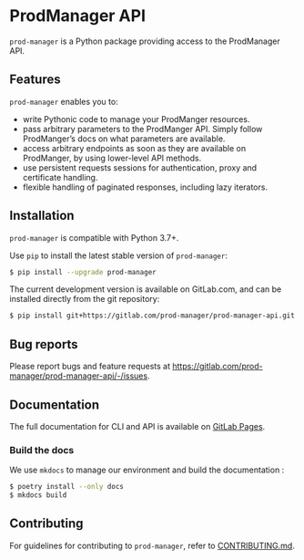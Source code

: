 # ProdManager API

`prod-manager` is a Python package providing access to the ProdManager API.

## Features

`prod-manager` enables you to:

- write Pythonic code to manage your ProdManger resources.
- pass arbitrary parameters to the ProdManger API. Simply follow ProdManger’s docs on what parameters are available.
- access arbitrary endpoints as soon as they are available on ProdManger, by using lower-level API methods.
- use persistent requests sessions for authentication, proxy and certificate handling.
- flexible handling of paginated responses, including lazy iterators.

## Installation

`prod-manager` is compatible with Python 3.7+.

Use `pip` to install the latest stable version of `prod-manager`:

```bash
$ pip install --upgrade prod-manager
```

The current development version is available on GitLab.com, and can be installed directly from the git repository:

```bash
$ pip install git+https://gitlab.com/prod-manager/prod-manager-api.git
```

## Bug reports

Please report bugs and feature requests at <https://gitlab.com/prod-manager/prod-manager-api/-/issues>.

## Documentation

The full documentation for CLI and API is available on [GitLab Pages][documentation-url].

### Build the docs

We use `mkdocs` to manage our environment and build the documentation :

```bash
$ poetry install --only docs
$ mkdocs build
```

## Contributing

For guidelines for contributing to `prod-manager`, refer to [CONTRIBUTING.md](./CONTRIBUTING.md).


<!-- Links -->
[documentation-url]: https://prod-manager-api.tiwabbit.fr

